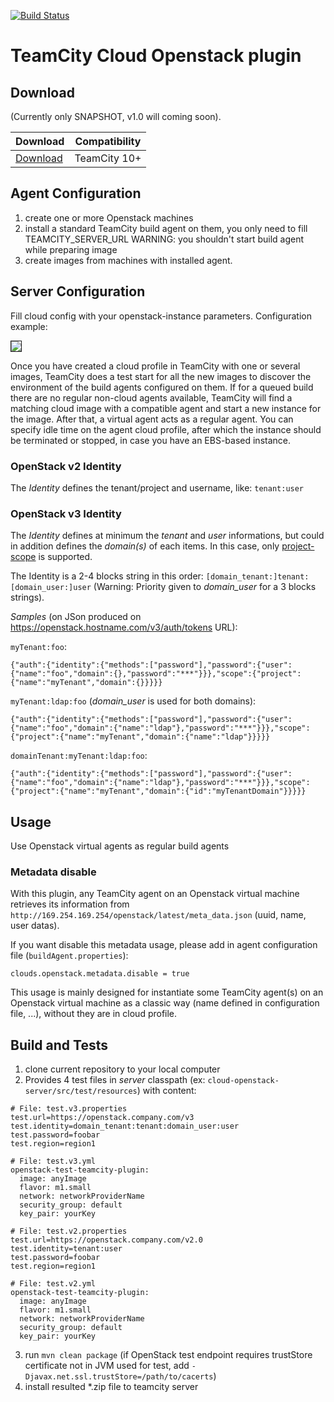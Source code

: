 [![Build Status](https://teamcity.jetbrains.com/app/rest/builds/buildType:TeamCityThirdPartyPlugins_OpenStackCloudSupport_BuildSnapshotIntegration/statusIcon)](https://teamcity.jetbrains.com/viewType.html?buildTypeId=TeamCityThirdPartyPlugins_OpenStackCloudSupport_BuildSnapshotIntegration)

# TeamCity Cloud Openstack plugin

## Download

(Currently only SNAPSHOT, v1.0 will coming soon).

| Download | Compatibility |
|----------|---------------|
| [Download](https://teamcity.jetbrains.com/repository/download/TeamCityThirdPartyPlugins_OpenStackCloudSupport_BuildSnapshotIntegration/.lastSuccessful/cloud-openstack.zip?guest=1) | TeamCity 10+ |

## Agent Configuration

1. create one or more Openstack machines
2. install a standard TeamCity build agent on them, you only need to fill TEAMCITY_SERVER_URL
WARNING: you shouldn't start build agent while preparing image
3. create images from machines with installed agent.

## Server Configuration

Fill cloud config with your openstack-instance parameters.
Configuration example:
<dl>
  <img src=http://img-fotki.yandex.ru/get/6805/95491511.0/0_111539_69e1c98b_XXL border=1></img>
</dl>

Once you have created a cloud profile in TeamCity with one or several images, TeamCity does a test start for all the new images to discover the environment of the build agents configured on them. 
If for a queued build there are no regular non-cloud agents available, TeamCity will find a matching cloud image with a compatible agent and start a new instance for the image. After that, a virtual agent acts as a regular agent.
You can specify idle time on the agent cloud profile, after which the instance should be terminated or stopped, in case you have an EBS-based instance.

### OpenStack v2 Identity

The *Identity* defines the tenant/project and username, like: `tenant:user`

### OpenStack v3 Identity

The *Identity* defines at minimum the *tenant* and *user* informations, but could in addition defines the *domain(s)* of each items. In this case, only [project-scope](https://docs.openstack.org/keystone/queens/api_curl_examples.html#project-scoped) is supported.

The Identity is a 2-4 blocks string in this order: `[domain_tenant:]tenant:[domain_user:]user` (Warning: Priority given to *domain_user* for a 3 blocks strings).

*Samples* (on JSon produced on https://openstack.hostname.com/v3/auth/tokens URL):

`myTenant:foo`: 

```
{"auth":{"identity":{"methods":["password"],"password":{"user":{"name":"foo","domain":{},"password":"***"}}},"scope":{"project":{"name":"myTenant","domain":{}}}}}
```

`myTenant:ldap:foo` (*domain_user* is used for both domains): 

```
{"auth":{"identity":{"methods":["password"],"password":{"user":{"name":"foo","domain":{"name":"ldap"},"password":"***"}}},"scope":{"project":{"name":"myTenant","domain":{"name":"ldap"}}}}}
```

`domainTenant:myTenant:ldap:foo`: 

```
{"auth":{"identity":{"methods":["password"],"password":{"user":{"name":"foo","domain":{"name":"ldap"},"password":"***"}}},"scope":{"project":{"name":"myTenant","domain":{"id":"myTenantDomain"}}}}}
```

## Usage

Use Openstack virtual agents as regular build agents


### Metadata disable

With this plugin, any TeamCity agent on an Openstack virtual machine retrieves its information from `http://169.254.169.254/openstack/latest/meta_data.json` (uuid, name, user datas).

If you want disable this metadata usage, please add in agent configuration file (`buildAgent.properties`):

```
clouds.openstack.metadata.disable = true
```

This usage is mainly designed for instantiate some TeamCity agent(s) on an Openstack virtual machine as a classic way (name defined in configuration file, ...), without they are in cloud profile.

## Build and Tests

1. clone current repository to your local computer
2. Provides 4 test files in *server* classpath (ex: `cloud-openstack-server/src/test/resources`) with content:

```
# File: test.v3.properties
test.url=https://openstack.company.com/v3
test.identity=domain_tenant:tenant:domain_user:user
test.password=foobar
test.region=region1
```

```
# File: test.v3.yml
openstack-test-teamcity-plugin:
  image: anyImage
  flavor: m1.small
  network: networkProviderName
  security_group: default
  key_pair: yourKey
```

```
# File: test.v2.properties
test.url=https://openstack.company.com/v2.0
test.identity=tenant:user
test.password=foobar
test.region=region1
```

```
# File: test.v2.yml
openstack-test-teamcity-plugin:
  image: anyImage
  flavor: m1.small
  network: networkProviderName
  security_group: default
  key_pair: yourKey
```  

3. run `mvn clean package` (if OpenStack test endpoint requires trustStore certificate not in JVM used for test, add `-Djavax.net.ssl.trustStore=/path/to/cacerts`)
4. install resulted *.zip file to teamcity server
